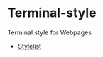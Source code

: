 # Terminal-style
Terminal style for Webpages

- [Stylelist](https://github.com/FreeSoftwareDevlopment/Terminal-style/blob/master/stylelist/Stylelist.md)

